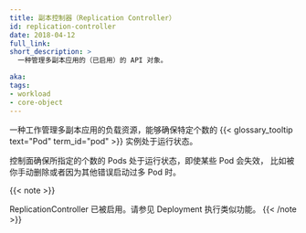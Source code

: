 ```yaml
---
title: 副本控制器（Replication Controller）
id: replication-controller
date: 2018-04-12
full_link: 
short_description: >
  一种管理多副本应用的（已启用）的 API 对象。

aka: 
tags:
- workload
- core-object
---
```


<!--
title: Replication Controller
id: replication-controller
date: 2018-04-12
full_link: 
short_description: >
  A (deprecated) API object that manages a replicated application.

aka: 
tags:
- workload
- core-object
-->

<!--
 A workload resource that manages a replicated application, ensuring that
a specific number of instances of a {{< glossary_tooltip text="Pod" term_id="pod" >}} are running.
-->
一种工作管理多副本应用的负载资源，能够确保特定个数的
{{< glossary_tooltip text="Pod" term_id="pod" >}}
实例处于运行状态。

<!--more--> 

<!--
The control plane ensures that the defined number of Pods are running, even if some
Pods fail, if you delete Pods manually, or if too many are started by mistake.
-->
控制面确保所指定的个数的 Pods 处于运行状态，即使某些 Pod 会失效，
比如被你手动删除或者因为其他错误启动过多 Pod 时。

{{< note >}}
<!--
ReplicationController is deprecated. See
{{< glossary_tooltip text="Deployment" term_id="deployment" >}}, which is similar.
-->
ReplicationController 已被启用。请参见 Deployment 执行类似功能。
{{< /note >}}

